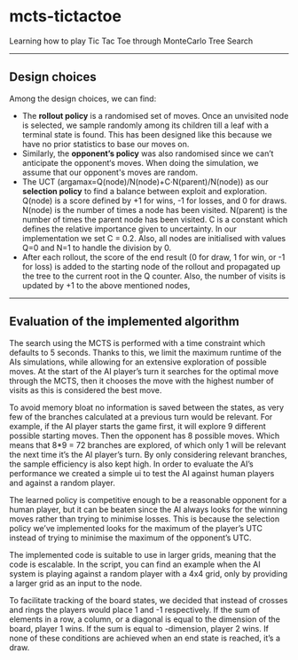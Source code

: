 # mcts-tictactoe
Learning how to play Tic Tac Toe through MonteCarlo Tree Search

***
## Design choices
Among the design choices, we can find:
* The __rollout policy__ is a randomised set of moves. Once an unvisited node is selected, we sample randomly among its children till a leaf with a terminal state is found. This has been designed like this because we have no prior statistics to base our moves on. 
* Similarly, the __opponent’s policy__ was also randomised since we can’t anticipate the opponent‘s moves. When doing the simulation, we assume that our opponent's moves are random.
* The UCT (argamax=Q(node)/N(node)+C·N(parent)/N(node)) as our __selection policy__ to find a balance between exploit and exploration. Q(node) is a score defined by +1 for wins, -1 for losses, and 0 for draws. N(node) is the number of times a node has been visited. N(parent) is the number of times the parent node has been visited. C is a constant which defines the relative importance given to uncertainty. In our implementation we set C = 0.2. Also, all nodes are initialised with values Q=0 and N=1 to handle the division by 0.
* After each rollout, the score of the end result (0 for draw, 1 for win, or -1 for loss) is added to the starting node of the rollout and propagated up the tree to the current root in the Q counter. Also, the number of visits is updated by +1 to the above mentioned nodes,

***
## Evaluation of the implemented algorithm

The search using the MCTS is performed with a time constraint which defaults to 5 seconds. Thanks to this, we limit the maximum runtime of the AIs simulations, while allowing for an extensive exploration of possible moves. At the start of the AI player’s turn it searches for the optimal move through the MCTS, then it chooses the move with the highest number of visits as this is considered the best move. 

To avoid memory bloat no information is saved between the states, as very few of the branches calculated at a previous turn would be relevant. For example, if the AI player starts the game first, it will explore 9 different possible starting moves. Then the opponent has 8 possible moves. Which means that 8*9 = 72 branches are explored, of which only 1 will be relevant the next time it’s the AI player’s turn. By only considering relevant branches, the sample efficiency is also kept high.
In order to evaluate the AI’s performance we created a simple ui to test the AI against human players and against a random player. 

The learned policy is competitive enough to be a reasonable opponent for a human player, but it can be beaten since the AI always looks for the winning moves rather than trying to minimise losses. This is because the selection policy we’ve implemented looks for the maximum of the player’s UTC instead of trying to minimise the maximum of the opponent’s UTC.

The implemented code is suitable to use in larger grids, meaning that the code is escalable. In the script, you can find an example when the AI system is playing against a random player with a 4x4 grid, only by providing a larger grid as an input to the node.

To facilitate tracking of the board states, we decided that instead of crosses and rings the players would place 1 and -1 respectively. If the sum of elements in a row, a column, or a diagonal is equal to the dimension of the board, player 1 wins. If the sum is equal to -dimension, player 2 wins. If none of these conditions are achieved when an end state is reached, it’s a draw.
